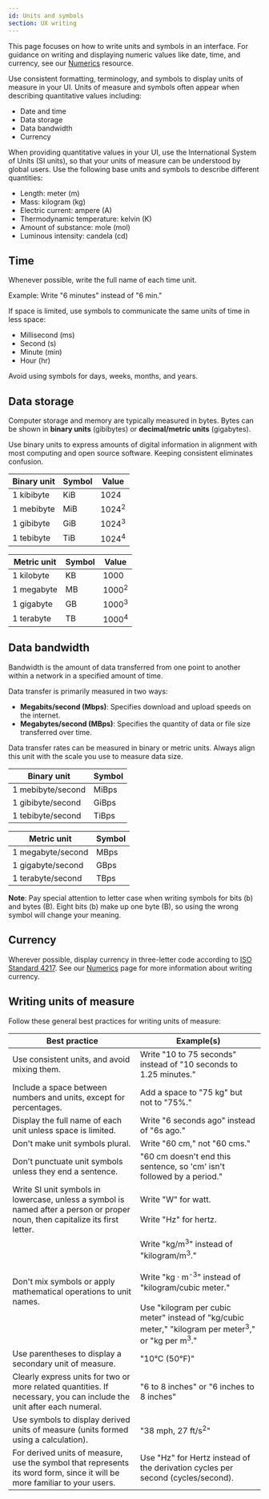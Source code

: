 ```yaml
---
id: Units and symbols
section: UX writing
---
```


This page focuses on how to write units and symbols in an interface. For guidance on writing and displaying numeric values like date, time, and currency, see our [Numerics](https://www.patternfly.org/v4/ux-writing/numerics) resource.

Use consistent formatting, terminology, and symbols to display units of measure in your UI. Units of measure and symbols often appear when describing quantitative values including:

- Date and time
- Data storage
- Data bandwidth
- Currency

When providing quantitative values in your UI, use the International System of Units (SI units), so that your units of measure can be understood by global users. Use the following base units and symbols to describe different quantities:
- Length: meter (m)
- Mass: kilogram (kg)
- Electric current: ampere (A)
- Thermodynamic temperature: kelvin (K)
- Amount of substance: mole (mol)
- Luminous intensity: candela (cd)

## Time

Whenever possible, write the full name of each time unit.

Example: Write "6 minutes" instead of "6 min."

If space is limited, use symbols to communicate the same units of time in less space: 

- Millisecond (ms)
- Second (s)
- Minute (min)
- Hour (hr)

Avoid using symbols for days, weeks, months, and years.

## Data storage

Computer storage and memory are typically measured in bytes. Bytes can be shown in **binary units** (gibibytes) or **decimal/metric units** (gigabytes).

Use binary units to express amounts of digital information in alignment with most computing and open source software. Keeping consistent eliminates confusion.

| **Binary unit** | **Symbol** | **Value**        |
|-----------------|------------|------------------|
| 1 kibibyte      | KiB        | 1024             |
| 1 mebibyte      | MiB        | 1024<sup>2</sup> |
| 1 gibibyte      | GiB        | 1024<sup>3</sup> |
| 1 tebibyte      | TiB        | 1024<sup>4</sup> |

| **Metric unit** | **Symbol** | **Value**        |
|-----------------|------------|------------------|
| 1 kilobyte     | KB       | 1000             |
| 1 megabyte     | MB        | 1000<sup>2</sup> |
| 1 gigabyte     | GB        | 1000<sup>3</sup> |
| 1 terabyte     | TB       | 1000<sup>4</sup> |

## Data bandwidth

Bandwidth is the amount of data transferred from one point to another within a network in a specified amount of time.

Data transfer is primarily measured in two ways:
- **Megabits/second (Mbps)**: Specifies download and upload speeds on the internet. 
- **Megabytes/second (MBps)**: Specifies the quantity of data or file size transferred over time.

Data transfer rates can be measured in binary or metric units. Always align this unit with the scale you use to measure data size. 

| **Binary unit** | **Symbol** |      
|-----------------|------------|
| 1 mebibyte/second | MiBps | 
| 1 gibibyte/second | GiBps | 
| 1 tebibyte/second | TiBps | 

| **Metric unit** | **Symbol** |      
|-----------------|------------|
| 1 megabyte/second | MBps | 
| 1 gigabyte/second | GBps | 
| 1 terabyte/second | TBps | 

**Note**: Pay special attention to letter case when writing symbols for bits (b) and bytes (B). Eight bits (b) make up one byte (B), so using the wrong symbol will change your meaning. 

## Currency

Wherever possible, display currency in three-letter code according to [ISO Standard 4217](https://www.iso.org/iso-4217-currency-codes.html). See our [Numerics](https://www.patternfly.org/v4/ux-writing/numerics#numbers-and-currency) page for more information about writing currency.

## Writing units of measure

Follow these general best practices for writing units of measure:

| **Best practice**                                                                                                                                                          | **Example(s)**                                                                                                                                                                                                                                                            |
|----------------------------------------------------------------------------------------------------------------------------------------------------------------------------|---------------------------------------------------------------------------------------------------------------------------------------------------------------------------------------------------------------------------------------------------------------------------|
| Use consistent units, and avoid mixing them.                                                                                                                               | Write "10 to 75 seconds" instead of "10 seconds to 1.25 minutes."                                                                                                                                       |
| Include a space between numbers and units, except for percentages.                                                                                                         | Add a space to "75 kg" but not to "75%."                                                                                                                                                                                                             |
| Display the full name of each unit unless space is limited.                                                                                                                | Write "6 seconds ago" instead of "6s ago."                                                                                                                                                                                                                                |
| Don't make unit symbols plural.                                                                                                                                            | Write "60 cm," not "60 cms."                                                                                                                                                                                                                                              |
| Don't punctuate unit symbols unless they end a sentence.                                                                                                                   | "60 cm doesn't end this sentence, so 'cm' isn't followed by a period."                                                                                                                                                                                                   |
| Write SI unit symbols in lowercase, unless a symbol is named after a person or proper noun, then capitalize its first letter. | Write "W" for watt.  <br /><br />Write "Hz" for hertz. |
| Don't mix symbols or apply mathematical operations to unit names.                                                                                                          | Write "kg/m<sup>3</sup>" instead of "kilogram/m<sup>3</sup>."  <br /><br />Write "kg · m<sup>-3</sup>" instead of "kilogram/cubic meter."  <br /><br />Use "kilogram per cubic meter" instead of "kg/cubic meter," "kilogram per meter<sup>3</sup>," or "kg per m<sup>3</sup>." |
| Use parentheses to display a secondary unit of measure.                                                                                                | "10°C (50°F)"                                                                                                                                                                                                                                                             |
| Clearly express units for two or more related quantities. If necessary, you can include the unit after each numeral.                                                        | "6 to 8 inches" or "6 inches to 8 inches"                                                                                                                                                                                                                                 |
| Use symbols to display derived units of measure (units formed using a calculation).                                                                                        | "38 mph, 27 ft/s<sup>2</sup>"                                                                                                                                                                                                                                                        |
| For derived units of measure, use the symbol that represents its word form, since it will be more familiar to your users.                                                        | Use "Hz" for Hertz instead of the derivation cycles per second (cycles/second).     
